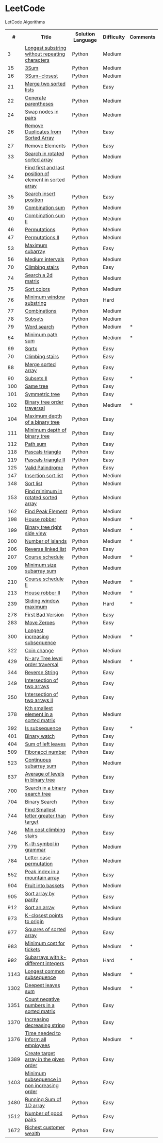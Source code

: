 # LeetCode
LetCode Algorithms

<table>
  <tr>
    <th>#</th>
    <th>Title</th>
    <th>Solution Language</th>
    <th>Difficulty</th>
    <th>Comments</th>
  </tr>
    <tr>
    <td>3</td>
    <td><a href="https://leetcode.com/problems/longest-substring-without-repeating-characters/">Longest substring without repeating characters</a></td>
    <td>Python</td>
    <td>Medium</td>
    <td></td>
  </tr>
  <tr>
    <td>15</td>
    <td><a href="https://leetcode.com/problems/3sum/">3Sum</a></td>
    <td>Python</td>
    <td>Medium</td>
    <td></td>
  </tr>
  <tr>
    <td>16</td>
    <td><a href="https://leetcode.com/problems/3sum-closest/">3Sum-closest</a></td>
    <td>Python</td>
    <td>Medium</td>
    <td></td>
  </tr>
  <tr>
    <td>21</td>
    <td><a href="https://leetcode.com/problems/merge-two-sorted-lists/">Merge two sorted lists</a></td>
    <td>Python</td>
    <td>Easy</td>
    <td></td>
  </tr>
  <tr>
    <td>22</td>
    <td><a href="https://leetcode.com/problems/generate-parentheses/">Generate parentheses</a></td>
    <td>Python</td>
    <td>Medium</td>
    <td></td>
  </tr> 
  <tr>
    <td>24</td>
    <td><a href="https://leetcode.com/problems/swap-nodes-in-pairs/">Swap nodes in pairs</a></td>
    <td>Python</td>
    <td>Medium</td>
    <td></td>
  </tr>  
  <tr>
    <td>26</td>
    <td><a href="https://leetcode.com/problems/remove-duplicates-from-sorted-array/">Remove Duplicates from Sorted Array</a></td>
    <td>Python</td>
    <td>Easy</td>
    <td></td>
  </tr>
  <tr>
    <td>27</td>
    <td><a href="https://leetcode.com/problems/remove-element/">Remove Elements</a></td>
    <td>Python</td>
    <td>Easy</td>
    <td></td>
  </tr>
  <tr>
    <td>33</td>
    <td><a href="https://leetcode.com/problems/search-in-rotated-sorted-array/">Search in rotated sorted array</a></td>
    <td>Python</td>
    <td>Medium</td>
    <td></td>
  </tr>
  <tr>
    <td>34</td>
    <td><a href="https://leetcode.com/problems/find-first-and-last-position-of-element-in-sorted-array/">Find first and last position of element in sorted array</a></td>
    <td>Python</td>
    <td>Medium</td>
    <td></td>
  </tr>  
  <tr>
    <td>35</td>
    <td><a href="https://leetcode.com/problems/search-insert-position/">Search insert position</a></td>
    <td>Python</td>
    <td>Easy</td>
    <td></td>
  </tr>
  <tr>
    <td>39</td>
    <td><a href="https://leetcode.com/problems/combination-sum/">Combination sum</a></td>
    <td>Python</td>
    <td>Medium</td>
    <td></td>
  </tr>
    <tr>
    <td>40</td>
    <td><a href="https://leetcode.com/problems/combination-sum-ii/">Combination sum II</a></td>
    <td>Python</td>
    <td>Medium</td>
    <td></td>
  </tr>
  <tr>
    <td>46</td>
    <td><a href="https://leetcode.com/problems/permutations/">Permutations</a></td>
    <td>Python</td>
    <td>Medium</td>
    <td></td>
  </tr>
    <tr>
    <td>47</td>
    <td><a href="https://leetcode.com/problems/permutations-ii/">Permutations II</a></td>
    <td>Python</td>
    <td>Medium</td>
    <td></td>
  </tr>
  <tr>
    <td>53</td>
    <td><a href="https://leetcode.com/problems/maximum-subarray/">Maximum subarray</a></td>
    <td>Python</td>
    <td>Easy</td>
    <td></td>
  </tr>
  <tr>
    <td>56</td>
    <td><a href="https://leetcode.com/problems/merge-intervals/">Medium intervals</a></td>
    <td>Python</td>
    <td>Medium</td>
    <td></td>
  </tr> 
  <tr>
    <td>70</td>
    <td><a href="https://leetcode.com/problems/climbing-stairs/">Climbing stairs</a></td>
    <td>Python</td>
    <td>Easy</td>
    <td></td>
  </tr>  
  <tr>
    <td>74</td>
    <td><a href="https://leetcode.com/problems/search-a-2d-matrix/">Search a 2d matrix</a></td>
    <td>Python</td>
    <td>Medium</td>
    <td></td>
  </tr> 
  <tr>
    <td>75</td>
    <td><a href="https://leetcode.com/problems/sort-colors/">Sort colors</a></td>
    <td>Python</td>
    <td>Medium</td>
    <td></td>
  </tr> 
  <tr>
    <td>76</td>
    <td><a href="https://leetcode.com/problems/minimum-window-substring/">Minimum window substring</a></td>
    <td>Python</td>
    <td>Hard</td>
    <td></td>
  </tr>
  <tr>
    <td>77</td>
    <td><a href="https://leetcode.com/problems/combinations/">Combinations</a></td>
    <td>Python</td>
    <td>Medium</td>
    <td></td>
  </tr>
  <tr>
    <td>78</td>
    <td><a href="https://leetcode.com/problems/subsets/">Subsets</a></td>
    <td>Python</td>
    <td>Medium</td>
    <td></td>
  </tr>
  <tr>
    <td>79</td>
    <td><a href="https://leetcode.com/problems/word-search/">Word search</a></td>
    <td>Python</td>
    <td>Medium</td>
    <td>*</td>
  </tr>
  <tr>
    <td>64</td>
    <td><a href="https://leetcode.com/problems/minimum-path-sum/">Minimum path sum</a></td>
    <td>Python</td>
    <td>Medium</td>
    <td>*</td>
  </tr>
  <tr>
    <td>69</td>
    <td><a href="https://leetcode.com/problems/sqrtx/">Sqrtx</a></td>
    <td>Python</td>
    <td>Easy</td>
    <td></td>
  </tr> 
  <tr>
    <td>70</td>
    <td><a href="https://leetcode.com/problems/climbing-stairs/">Climbing stairs</a></td>
    <td>Python</td>
    <td>Easy</td>
    <td></td>
  </tr> 
  <tr>
    <td>88</td>
    <td><a href="https://leetcode.com/problems/merge-sorted-array/">Merge sorted array</a></td>
    <td>Python</td>
    <td>Easy</td>
    <td></td>
  </tr> 
  <tr>
    <td>90</td>
    <td><a href="https://leetcode.com/problems/subsets-ii/">Subsets II</a></td>
    <td>Python</td>
    <td>Easy</td>
    <td>*</td>
  <tr>
    <td>100</td>
    <td><a href="https://leetcode.com/problems/same-tree/">Same tree</a></td>
    <td>Python</td>
    <td>Easy</td>
    <td></td>
  </tr> 
  <tr>
    <td>101</td>
    <td><a href="https://leetcode.com/problems/symmetric-tree/">Symmetric tree</a></td>
    <td>Python</td>
    <td>Easy</td>
    <td></td>
  </tr> 
  <tr>
    <td>102</td>
    <td><a href="https://leetcode.com/problems/binary-tree-level-order-traversal/">Binary tree order traversal</a></td>
    <td>Python</td>
    <td>Medium</td>
    <td>*</td>
  </tr> 
  <tr>
    <td>104</td>
    <td><a href="https://leetcode.com/problems/maximum-depth-of-binary-tree/">Maximum depth of a binary tree</a></td>
    <td>Python</td>
    <td>Easy</td>
    <td></td>
  </tr> 
  <tr>
    <td>111</td>
    <td><a href="https://leetcode.com/problems/minimum-depth-of-binary-tree/">Minimum depth of binary tree</a></td>
    <td>Python</td>
    <td>Easy</td>
    <td></td>
  </tr> 
  <tr>
    <td>112</td>
    <td><a href="https://leetcode.com/problems/path-sum/">Path sum</a></td>
    <td>Python</td>
    <td>Easy</td>
    <td></td>
  </tr> 
  <tr>
    <td>118</td>
    <td><a href="https://leetcode.com/problems/pascals-triangle/">Pascals triangle</a></td>
    <td>Python</td>
    <td>Easy</td>
    <td></td>
  </tr> 
  <tr>
    <td>119</td>
    <td><a href="https://leetcode.com/problems/pascals-triangle-ii/">Pascals triangle II</a></td>
    <td>Python</td>
    <td>Easy</td>
    <td></td>
  </tr>
  <tr>
    <td>125</td>
    <td><a href="https://leetcode.com/problems/valid-palindrome/">Valid Palindrome</a></td>
    <td>Python</td>
    <td>Easy</td>
    <td></td>
  </tr>
  <tr>
    <td>147</td>
    <td><a href="https://leetcode.com/problems/insertion-sort-list/">Insertion sort list</a></td>
    <td>Python</td>
    <td>Medium</td>
    <td></td>
  </tr> 
  <tr>
    <td>148</td>
    <td><a href="https://leetcode.com/problems/sort-list/">Sort list</a></td>
    <td>Python</td>
    <td>Medium</td>
    <td></td>
  </tr>
  <tr>
    <td>153</td>
    <td><a href="https://leetcode.com/problems/find-minimum-in-rotated-sorted-array/">Find minimum in rotated sorted array</a></td>
    <td>Python</td>
    <td>Medium</td>
    <td></td>
  </tr>
  <tr>
    <td>162</td>
    <td><a href="https://leetcode.com/problems/find-peak-element/">Find Peak Element</a></td>
    <td>Python</td>
    <td>Medium</td>
    <td></td>
  </tr>
  <tr>
    <td>198</td>
    <td><a href="https://leetcode.com/problems/house-robber/">House robber</a></td>
    <td>Python</td>
    <td>Medium</td>
    <td>*</td>
  </tr> 
   <tr>
    <td>199</td>
    <td><a href="https://leetcode.com/problems/binary-tree-right-side-view/">Binary tree right side view</a></td>
    <td>Python</td>
    <td>Medium</td>
    <td>*</td>
  </tr>  
  <tr>
    <td>200</td>
    <td><a href="https://leetcode.com/problems/number-of-islands/">Number of islands</a></td>
    <td>Python</td>
    <td>Medium</td>
    <td>*</td>
  </tr> 
  <tr>
    <td>206</td>
    <td><a href="https://leetcode.com/problems/reverse-linked-list/">Reverse linked list</a></td>
    <td>Python</td>
    <td>Easy</td>
    <td></td>
  </tr>
  <tr>
    <td>207</td>
    <td><a href="https://leetcode.com/problems/course-schedule/">Course schedule</a></td>
    <td>Python</td>
    <td>Medium</td>
    <td>*</td>
  </tr>
  <tr>
    <td>209</td>
    <td><a href="https://leetcode.com/problems/minimum-size-subarray-sum/">Minimum size subarray sum</a></td>
    <td>Python</td>
    <td>Medium</td>
    <td></td>
  </tr> 
  <tr>
    <td>210</td>
    <td><a href="https://leetcode.com/problems/course-schedule-ii/">Course schedule II</a></td>
    <td>Python</td>
    <td>Medium</td>
    <td>*</td>
  </tr>
  <tr>
    <td>213</td>
    <td><a href="https://leetcode.com/problems/house-robber-ii/">House robber II</a></td>
    <td>Python</td>
    <td>Medium</td>
    <td>*</td>
  </tr> 
  <tr>
    <td>239</td>
    <td><a href="https://leetcode.com/problems/sliding-window-maximum/">Sliding window maximum</a></td>
    <td>Python</td>
    <td>Hard</td>
    <td>*</td>
  </tr>
  <tr>
    <td>278</td>
    <td><a href="https://leetcode.com/problems/first-bad-version/">First Bad Version</a></td>
    <td>Python</td>
    <td>Easy</td>
    <td></td>
  </tr> 
  <tr>
    <td>283</td>
    <td><a href="https://leetcode.com/problems/move-zeroes/">Move Zeroes</a></td>
    <td>Python</td>
    <td>Easy</td>
    <td></td>
  </tr>
  <tr>
    <td>300</td>
    <td><a href="https://leetcode.com/problems/longest-increasing-subsequence/">Longest increasing subsequence</a></td>
    <td>Python</td>
    <td>Medium</td>
    <td>*</td>
  </tr>  
  <tr>
    <td>322</td>
    <td><a href="https://leetcode.com/problems/coin-change/">Coin change</a></td>
    <td>Python</td>
    <td>Medium</td>
    <td></td>
  </tr>  
  <tr>
    <td>429</td>
    <td><a href="https://leetcode.com/problems/n-ary-tree-level-order-traversal/">N-ary Tree level order traversal</a></td>
    <td>Python</td>
    <td>Medium</td>
    <td>*</td>
  </tr>  
  <tr>
    <td>344</td>
    <td><a href="https://leetcode.com/problems/reverse-string/">Reverse String</a></td>
    <td>Python</td>
    <td>Easy</td>
    <td></td>
  </tr>
  <tr>
    <td>349</td>
    <td><a href="https://leetcode.com/problems/intersection-of-two-arrays/">Intersection of two arrays</a></td>
    <td>Python</td>
    <td>Easy</td>
    <td></td>
  </tr>
  <tr>
    <td>350</td>
    <td><a href="https://leetcode.com/problems/intersection-of-two-arrays-ii/">Intersection of two arrays II</a></td>
    <td>Python</td>
    <td>Easy</td>
    <td></td>
  </tr>  
  <tr>
    <td>378</td>
    <td><a href="https://leetcode.com/problems/kth-smallest-element-in-a-sorted-matrix/">Kth smallest element in a sorted matrix</a></td>
    <td>Python</td>
    <td>Medium</td>
    <td></td>
  </tr> 
  <tr>
    <td>392</td>
    <td><a href="https://leetcode.com/problems/is-subsequence/">Is subsequence</a></td>
    <td>Python</td>
    <td>Easy</td>
    <td>*</td>
  </tr> 
  <tr>
    <td>401</td>
    <td><a href="https://leetcode.com/problems/binary-watch/">Binary watch</a></td>
    <td>Python</td>
    <td>Easy</td>
    <td></td>
  </tr>  
  <tr>
    <td>404</td>
    <td><a href="https://leetcode.com/problems/sum-of-left-leaves/">Sum of left leaves</a></td>
    <td>Python</td>
    <td>Easy</td>
    <td></td>
  </tr>  
  <tr>
    <td>509</td>
    <td><a href="https://leetcode.com/problems/fibonacci-number/">Fibonacci number</a></td>
    <td>Python</td>
    <td>Easy</td>
    <td></td>
  </tr>
  <tr>
    <td>523</td>
    <td><a href="https://leetcode.com/problems/continuous-subarray-sum/">Continuous subarray sum</a></td>
    <td>Python</td>
    <td>Medium</td>
    <td></td>
  </tr>
  <tr>
    <td>637</td>
    <td><a href="https://leetcode.com/problems/average-of-levels-in-binary-tree/">Average of levels in binary tree</a></td>
    <td>Python</td>
    <td>Easy</td>
    <td></td>
  </tr>
  <tr>
    <td>700</td>
    <td><a href="https://leetcode.com/problems/search-in-a-binary-search-tree/">Search in a binary search tree</a></td>
    <td>Python</td>
    <td>Easy</td>
    <td></td>
  </tr>
  <tr>
    <td>704</td>
    <td><a href="https://leetcode.com/problems/binary-search/">Binary Search</a></td>
    <td>Python</td>
    <td>Easy</td>
    <td></td>
  </tr>
  <tr>
    <td>744</td>
    <td><a href="https://leetcode.com/problems/find-smallest-letter-greater-than-target/">Find Smallest letter greater than target</a></td>
    <td>Python</td>
    <td>Easy</td>
    <td></td>
  </tr> 
  <tr>
    <td>746</td>
    <td><a href="https://leetcode.com/problems/min-cost-climbing-stairs/">Min cost climbing stairs</a></td>
    <td>Python</td>
    <td>Easy</td>
    <td></td>
  </tr>
  <tr>
    <td>779</td>
    <td><a href="https://leetcode.com/problems/k-th-symbol-in-grammar/">K-th symbol in grammar</a></td>
    <td>Python</td>
    <td>Medium</td>
    <td></td>
  </tr>
   <tr>
    <td>784</td>
    <td><a href="https://leetcode.com/problems/letter-case-permutation/">Letter case permutation</a></td>
    <td>Python</td>
    <td>Medium</td>
    <td></td>
  </tr>
  <tr>
    <td>852</td>
    <td><a href="https://leetcode.com/problems/peak-index-in-a-mountain-array/">Peak index in a mountain array</a></td>
    <td>Python</td>
    <td>Easy</td>
    <td></td>
  </tr>   
  <tr>
    <td>904</td>
    <td><a href="https://leetcode.com/problems/fruit-into-baskets/">Fruit into baskets</a></td>
    <td>Python</td>
    <td>Medium</td>
    <td></td>
  </tr> 
  <tr>
    <td>905</td>
    <td><a href="https://leetcode.com/problems/sort-array-by-parity/">Sort array by parity</a></td>
    <td>Python</td>
    <td>Easy</td>
    <td></td>
  </tr>
  <tr>
    <td>912</td>
    <td><a href="https://leetcode.com/problems/sort-an-array/">Sort an array</a></td>
    <td>Python</td>
    <td>Medium</td>
    <td></td>
  </tr> 
  <tr>
    <td>973</td>
    <td><a href="https://leetcode.com/problems/k-closest-points-to-origin/">K-closest points to origin</a></td>
    <td>Python</td>
    <td>Medium</td>
    <td></td>
  </tr> 
  
  <tr>
    <td>977</td>
    <td><a href="https://leetcode.com/problems/squares-of-a-sorted-array/">Squares of sorted array</a></td>
    <td>Python</td>
    <td>Easy</td>
    <td></td>
  </tr>
  <tr>
    <td>983</td>
    <td><a href="https://leetcode.com/problems/minimum-cost-for-tickets/">Minimum cost for tickets</a></td>
    <td>Python</td>
    <td>Medium</td>
    <td>*</td>
  </tr>
  
  <tr>
    <td>992</td>
    <td><a href="https://leetcode.com/problems/subarrays-with-k-different-integers/">Subarrays with k-different integers</a></td>
    <td>Python</td>
    <td>Hard</td>
    <td>*</td>
  </tr>
  <tr>
    <td>1143</td>
    <td><a href="https://leetcode.com/problems/longest-common-subsequence/">Longest common subsequence</a></td>
    <td>Python</td>
    <td>Medium</td>
    <td>*</td>
  </tr>
  <tr>
    <td>1302</td>
    <td><a href="https://leetcode.com/problems/deepest-leaves-sum/">Deepest leaves sum</a></td>
    <td>Python</td>
    <td>Medium</td>
    <td>*</td>
  </tr>  
  <tr>
    <td>1351</td>
    <td><a href="https://leetcode.com/problems/count-negative-numbers-in-a-sorted-matrix/">Count negative numbers in a sorted matrix</a></td>
    <td>Python</td>
    <td>Easy</td>
    <td></td>
  </tr> 
  <tr>
    <td>1370</td>
    <td><a href="https://leetcode.com/problems/increasing-decreasing-string/">Increasing decreasing string</a></td>
    <td>Python</td>
    <td>Easy</td>
    <td></td>
  </tr> 
  <tr>
    <td>1376</td>
    <td><a href="https://leetcode.com/problems/time-needed-to-inform-all-employees/">Time needed to inform all employees</a></td>
    <td>Python</td>
    <td>Medium</td>
    <td>*</td>
  </tr> 
  <tr>
    <td>1389</td>
    <td><a href="https://leetcode.com/problems/create-target-array-in-the-given-order/">Create target array in the given order</a></td>
    <td>Python</td>
    <td>Easy</td>
    <td></td>
  </tr>
  <tr>
    <td>1403</td>
    <td><a href="https://leetcode.com/problems/minimum-subsequence-in-non-increasing-order/">Minimum subsequence in non increasing order</a></td>
    <td>Python</td>
    <td>Easy</td>
    <td></td>
  </tr>  
  <tr>
    <td>1480</td>
    <td><a href="https://leetcode.com/problems/running-sum-of-1d-array/">Running Sum of 1D array</a></td>
    <td>Python</td>
    <td>Easy</td>
    <td></td>
  </tr>
  <tr>
    <td>1512</td>
    <td><a href="https://leetcode.com/problems/number-of-good-pairs/">Number of good pairs</a></td>
    <td>Python</td>
    <td>Easy</td>
    <td></td>
  </tr>
  <tr>
    <td>1672</td>
    <td><a href="https://leetcode.com/problems/richest-customer-wealth/">Richest customer wealth</a></td>
    <td>Python</td>
    <td>Easy</td>
    <td></td>
  </tr>
</table>

